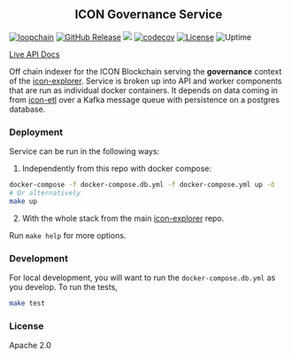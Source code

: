 <p align="center">
  <h2 align="center">ICON Governance Service</h2>
</p>

[![loopchain](https://img.shields.io/badge/ICON-API-blue?logoColor=white&logo=icon&labelColor=31B8BB)](https://shields.io) [![GitHub Release](https://img.shields.io/github/release/geometry-labs/icon-governance.svg?style=flat)]() ![](https://github.com/geometry-labs/icon-governance/workflows/push-main/badge.svg?branch=main) [![codecov](https://codecov.io/gh/geometry-labs/icon-governance/branch/main/graph/badge.svg)](https://codecov.io/gh/geometry-labs/icon-governance) [![License](https://img.shields.io/badge/License-Apache_2.0-blue.svg)](https://opensource.org/licenses/Apache-2.0)  ![Uptime](https://img.shields.io/endpoint?url=https%3A%2F%2Fraw.githubusercontent.com%2Fgeometry-labs%2Ficon-status-page%2Fmaster%2Fapi%2Fdev-governance-service%2Fuptime.json)

[Live API Docs](https://explorer.icon.geometry-dev.net/api/v1/governance/docs)

Off chain indexer for the ICON Blockchain serving the **governance** context of the [icon-explorer](https://github.com/geometry-labs/icon-explorer). Service is broken up into API and worker components that are run as individual docker containers. It depends on data coming in from [icon-etl](https://github.com/geometry-labs/icon-etl) over a Kafka message queue with persistence on a postgres database.


### Deployment

Service can be run in the following ways:

1. Independently from this repo with docker compose:
```bash
docker-compose -f docker-compose.db.yml -f docker-compose.yml up -d
# Or alternatively
make up
```

2. With the whole stack from the main [icon-explorer](https://github.com/geometry-labs/icon-explorer) repo.

Run `make help` for more options.

### Development

For local development, you will want to run the `docker-compose.db.yml` as you develop. To run the tests,

```bash
make test
```

### License

Apache 2.0
